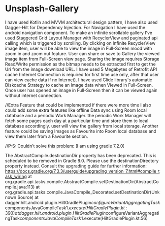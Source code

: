 # Unsplash-Gallery
I have used Kotlin and MVVM architectural design pattern, I have also used Dagger-Hilt for Dependency Injection. For Navigation I have used the android navigation component.
To make an infinite scrollable gallery I've used Staggered Grid Layout Manager with RecyclerView and paginated api calling which is triggered by scrolling.
By clicking on Infinite RecyclerView image item, user will be able to view the image in Full-Screen mood with zoom in and zoom out feature.
User can share or save to Gallery the viewed image item from Full-Screen view page.
Sharing the image requires Storage Read/Write permission as the bitmap needs to be extracted first to get the Uri from the image download URL.
I have used 5 Megabytes of Retrofit API cache (Internet Connection is required for first time use only, after that user can view cache data if no Internet).
I have used Glide library's automatic Diskcache Strategy to cache an Image data when Viewed in Full-Screen. Once user has opened an image in Full-Screen then it can be viewed again without internet connection.

//Extra Feature that could be implemented if there were more time
I also could add some extra features like offline Data sync using Room local database and a periodic Work Manager. 
the periodic Work Manager will fetch some pages each day at a particular time and store them to local database accordingly. user will view the gallery from local storage. 
Another feature could be saving Images as Favourite into Room local database and view them later from a Favourite section.

//P:S: Couldn't solve this problem: (I am using gradle 7.2.0)

The AbstractCompile.destinationDir property has been deprecated. This is scheduled to be removed in Gradle 8.0. Please use the destinationDirectory property instead. Consult the upgrading guide for further information: https://docs.gradle.org/7.3.3/userguide/upgrading_version_7.html#compile_task_wiring
at org.gradle.api.tasks.compile.AbstractCompile.setDestinationDir(AbstractCompile.java:113)
at org.gradle.api.tasks.compile.JavaCompile_Decorated.setDestinationDir(Unknown Source)
at dagger.hilt.android.plugin.HiltGradlePlugin$configureVariantAggregatingTask$componentsJavaCompileTask$1.execute(HiltGradlePlugin.kt:390)
at dagger.hilt.android.plugin.HiltGradlePlugin$configureVariantAggregatingTask$componentsJavaCompileTask$1.execute(HiltGradlePlugin.kt:56)